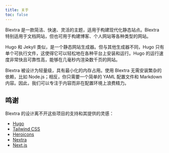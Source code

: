 ```yaml
---
title: 关于
toc: false
---
```


Blextra 是一款简洁、快速、灵活的主题，适用于构建现代化静态站点。Blextra 特别适用于文档网站，但也可用于构建博客、个人网站等各种类型的网站。

Hugo 和 Jekyll 类似，是一个静态网站生成器。但与其他生成器不同，Hugo 只有单个可执行文件，这使得它可以轻松地在各种平台上安装和运行。Hugo 的运行速度非常快且可靠性高，能够在几毫秒内渲染数千页的网站。

Blextra 被设计为轻量级，具有最小化的内存占用。使用 Blextra 无需安装繁杂的依赖，比如 Node.js；相反，你只需要一个简单的 YAML 配置文件和 Markdown 内容。因此，我们可以专注于内容而非在配置环境上浪费精力。

## 鸣谢

Blextra 的设计离不开这些项目的支持和其提供的灵感：

- [Hugo](https://gohugo.io/)
- [Tailwind CSS](https://tailwindcss.com/)
- [Heroicons](https://heroicons.com/)
- [Nextra](https://nextra.vercel.app/)
- [Next.js](https://nextjs.org/)

